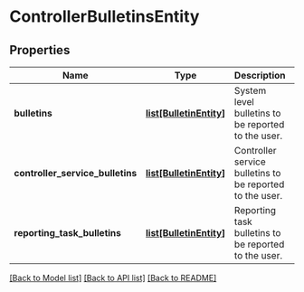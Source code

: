 # ControllerBulletinsEntity

## Properties
Name | Type | Description | Notes
------------ | ------------- | ------------- | -------------
**bulletins** | [**list[BulletinEntity]**](BulletinEntity.md) | System level bulletins to be reported to the user. | [optional] 
**controller_service_bulletins** | [**list[BulletinEntity]**](BulletinEntity.md) | Controller service bulletins to be reported to the user. | [optional] 
**reporting_task_bulletins** | [**list[BulletinEntity]**](BulletinEntity.md) | Reporting task bulletins to be reported to the user. | [optional] 

[[Back to Model list]](../README.md#documentation-for-models) [[Back to API list]](../README.md#documentation-for-api-endpoints) [[Back to README]](../README.md)


